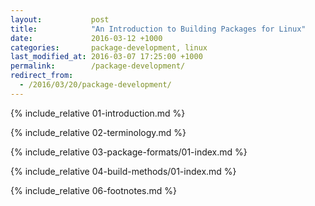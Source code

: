 ```yaml
---
layout:           post
title:            "An Introduction to Building Packages for Linux"
date:             2016-03-12 +1000
categories:       package-development, linux
last_modified_at: 2016-03-07 17:25:00 +1000
permalink:        /package-development/
redirect_from:    
  - /2016/03/20/package-development/
---
```


{% include_relative 01-introduction.md %}

{% include_relative 02-terminology.md %}

{% include_relative 03-package-formats/01-index.md %}

{% include_relative 04-build-methods/01-index.md %}

{% include_relative 06-footnotes.md %}
